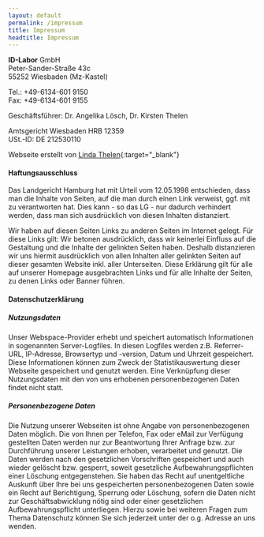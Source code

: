 ```yaml
---
layout: default
permalink: /impressum
title: Impressum
headtitle: Impressum
---
```

**ID-Labor** GmbH<br>
Peter-Sander-Straße 43c<br>
55252 Wiesbaden (Mz-Kastel)

Tel.: +49-6134-601 9150<br>
Fax: +49-6134-601 9155

Geschäftsführer: Dr. Angelika Lösch, Dr. Kirsten Thelen

Amtsgericht Wiesbaden HRB 12359<br>
USt.-ID: DE 212530110

Webseite erstellt von [Linda Thelen](http://linda-thelen.de){:target="_blank"}


#### Haftungsausschluss
Das Landgericht Hamburg hat mit Urteil vom 12.05.1998 entschieden, dass man die Inhalte von Seiten, auf die man durch einen Link verweist, ggf. mit zu verantworten hat. Dies kann - so das LG - nur dadurch verhindert werden, dass man sich ausdrücklich von diesen Inhalten distanziert.

Wir haben auf diesen Seiten Links zu anderen Seiten im Internet gelegt. Für diese Links gilt: Wir betonen ausdrücklich, dass wir keinerlei Einfluss auf die Gestaltung und die Inhalte der gelinkten Seiten haben. Deshalb distanzieren wir uns hiermit ausdrücklich von allen Inhalten aller gelinkten Seiten auf dieser gesamten Website inkl. aller Unterseiten. Diese Erklärung gilt für alle auf unserer Homepage ausgebrachten Links und für alle Inhalte der Seiten, zu denen Links oder Banner führen.


#### Datenschutzerklärung
##### Nutzungsdaten
Unser Webspace-Provider erhebt und speichert automatisch Informationen in sogenannten Server-Logfiles. In diesen Logfiles werden z.B. Referrer-URL, IP-Adresse, Browsertyp und -version, Datum und Uhrzeit gespeichert. Diese Informationen können zum Zweck der Statistikauswertung dieser Webseite gespeichert und genutzt werden. Eine Verknüpfung dieser Nutzungsdaten mit den von uns erhobenen personenbezogenen Daten findet nicht statt.

##### Personenbezogene Daten
Die Nutzung unserer Webseiten ist ohne Angabe von personenbezogenen Daten möglich. Die von Ihnen per Telefon, Fax oder eMail zur Verfügung gestellten Daten werden nur zur Beantwortung Ihrer Anfrage bzw. zur Durchführung unserer Leistungen erhoben, verarbeitet und genutzt. Die Daten werden nach den gesetzlichen Vorschriften gespeichert und auch wieder gelöscht bzw. gesperrt, soweit gesetzliche Aufbewahrungspflichten einer Löschung entgegenstehen.
Sie haben das Recht auf unentgeltliche Auskunft über Ihre bei uns gespeicherten personenbezogenen Daten sowie ein Recht auf Berichtigung, Sperrung oder Löschung, sofern die Daten nicht zur Geschäftsabwicklung nötig sind oder einer gesetzlichen Aufbewahrungspflicht unterliegen. Hierzu sowie bei weiteren Fragen zum Thema Datenschutz können Sie sich jederzeit unter der o.g. Adresse an uns wenden.
